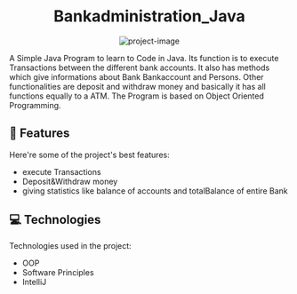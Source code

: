 <h1 align="center" id="title">Bankadministration_Java</h1>

<p align="center"><img src="https://cdn-icons-png.flaticon.com/256/226/226777.png" alt="project-image"></p>

<p id="description">A Simple Java Program to learn to Code in Java. Its function is to execute Transactions between the different bank accounts. It also has methods which give informations about Bank Bankaccount and Persons. Other functionalities are deposit and withdraw money and basically it has all functions equally to a ATM. The Program is based on Object Oriented Programming.</p>

  
  
<h2>🧐 Features</h2>

Here're some of the project's best features:

*   execute Transactions
*   Deposit&Withdraw money
*   giving statistics like balance of accounts and totalBalance of entire Bank

  
  
<h2>💻 Technologies</h2>

Technologies used in the project:

*   OOP
*  Software Principles
*   IntelliJ
